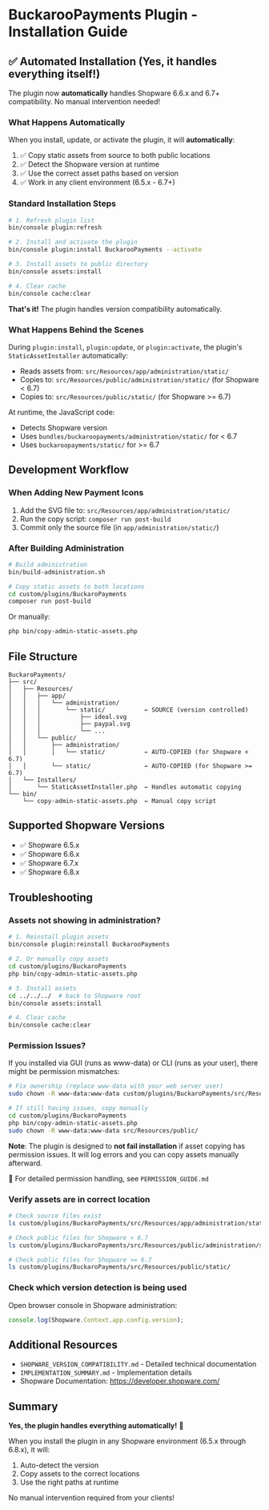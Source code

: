 # BuckarooPayments Plugin - Installation Guide

## ✅ Automated Installation (Yes, it handles everything itself!)

The plugin now **automatically** handles Shopware 6.6.x and 6.7+ compatibility. No manual intervention needed!

### What Happens Automatically

When you install, update, or activate the plugin, it will **automatically**:

1. ✅ Copy static assets from source to both public locations
2. ✅ Detect the Shopware version at runtime
3. ✅ Use the correct asset paths based on version
4. ✅ Work in any client environment (6.5.x - 6.7+)

### Standard Installation Steps

```bash
# 1. Refresh plugin list
bin/console plugin:refresh

# 2. Install and activate the plugin
bin/console plugin:install BuckarooPayments --activate

# 3. Install assets to public directory
bin/console assets:install

# 4. Clear cache
bin/console cache:clear
```

**That's it!** The plugin handles version compatibility automatically.

### What Happens Behind the Scenes

During `plugin:install`, `plugin:update`, or `plugin:activate`, the plugin's `StaticAssetInstaller` automatically:

- Reads assets from: `src/Resources/app/administration/static/`
- Copies to: `src/Resources/public/administration/static/` (for Shopware < 6.7)
- Copies to: `src/Resources/public/static/` (for Shopware >= 6.7)

At runtime, the JavaScript code:
- Detects Shopware version
- Uses `bundles/buckaroopayments/administration/static/` for < 6.7
- Uses `buckaroopayments/static/` for >= 6.7

## Development Workflow

### When Adding New Payment Icons

1. Add the SVG file to: `src/Resources/app/administration/static/`
2. Run the copy script: `composer run post-build`
3. Commit only the source file (in `app/administration/static/`)

### After Building Administration

```bash
# Build administration
bin/build-administration.sh

# Copy static assets to both locations
cd custom/plugins/BuckaroPayments
composer run post-build
```

Or manually:
```bash
php bin/copy-admin-static-assets.php
```

## File Structure

```
BuckaroPayments/
├── src/
│   ├── Resources/
│   │   ├── app/
│   │   │   └── administration/
│   │   │       └── static/           ← SOURCE (version controlled)
│   │   │           ├── ideal.svg
│   │   │           ├── paypal.svg
│   │   │           └── ...
│   │   └── public/
│   │       ├── administration/
│   │       │   └── static/           ← AUTO-COPIED (for Shopware < 6.7)
│   │       └── static/               ← AUTO-COPIED (for Shopware >= 6.7)
│   └── Installers/
│       └── StaticAssetInstaller.php  ← Handles automatic copying
└── bin/
    └── copy-admin-static-assets.php  ← Manual copy script
```

## Supported Shopware Versions

- ✅ Shopware 6.5.x
- ✅ Shopware 6.6.x
- ✅ Shopware 6.7.x
- ✅ Shopware 6.8.x

## Troubleshooting

### Assets not showing in administration?

```bash
# 1. Reinstall plugin assets
bin/console plugin:reinstall BuckarooPayments

# 2. Or manually copy assets
cd custom/plugins/BuckaroPayments
php bin/copy-admin-static-assets.php

# 3. Install assets
cd ../../../  # back to Shopware root
bin/console assets:install

# 4. Clear cache
bin/console cache:clear
```

### Permission Issues?

If you installed via GUI (runs as www-data) or CLI (runs as your user), there might be permission mismatches:

```bash
# Fix ownership (replace www-data with your web server user)
sudo chown -R www-data:www-data custom/plugins/BuckaroPayments/src/Resources/public/

# If still having issues, copy manually
cd custom/plugins/BuckaroPayments
php bin/copy-admin-static-assets.php
sudo chown -R www-data:www-data src/Resources/public/
```

**Note**: The plugin is designed to **not fail installation** if asset copying has permission issues. It will log errors and you can copy assets manually afterward.

📖 For detailed permission handling, see `PERMISSION_GUIDE.md`

### Verify assets are in correct location

```bash
# Check source files exist
ls custom/plugins/BuckaroPayments/src/Resources/app/administration/static/

# Check public files for Shopware < 6.7
ls custom/plugins/BuckaroPayments/src/Resources/public/administration/static/

# Check public files for Shopware >= 6.7
ls custom/plugins/BuckaroPayments/src/Resources/public/static/
```

### Check which version detection is being used

Open browser console in Shopware administration:
```javascript
console.log(Shopware.Context.app.config.version);
```

## Additional Resources

- `SHOPWARE_VERSION_COMPATIBILITY.md` - Detailed technical documentation
- `IMPLEMENTATION_SUMMARY.md` - Implementation details
- Shopware Documentation: https://developer.shopware.com/

## Summary

**Yes, the plugin handles everything automatically!** 🎉

When you install the plugin in any Shopware environment (6.5.x through 6.8.x), it will:
1. Auto-detect the version
2. Copy assets to the correct locations
3. Use the right paths at runtime

No manual intervention required from your clients!


